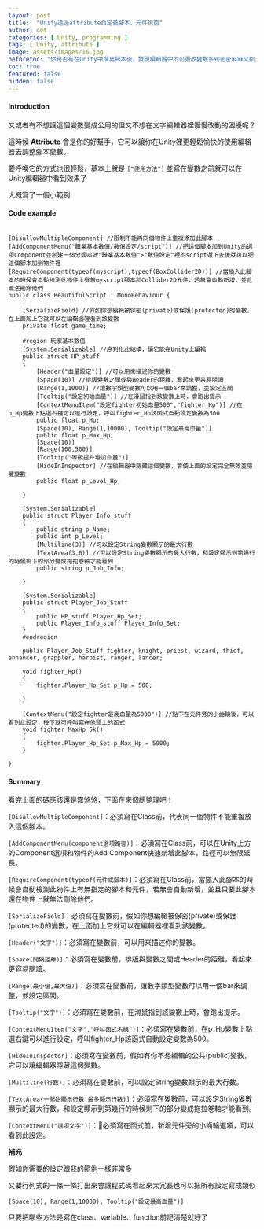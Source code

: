 ```yaml
---
layout: post
title:  "Unity透過attribute自定義腳本、元件視窗"
author: dot
categories: [ Unity, programming ]
tags: [ Unity, attribute ]
image: assets/images/16.jpg
beforetoc: "你是否有在Unity中撰寫腳本後，發現編輯器中的可更改變數多到密密麻麻又都是英文要一一看懂很累的情況？"
toc: true
featured: false
hidden: false
---
```




#### Introduction



又或者有不想讓這個變數變成公用的但又不想在文字編輯器裡慢慢改動的困擾呢？

這時候 **Attribute** 會是你的好幫手，它可以讓你在Unity裡更輕鬆愉快的使用編輯器去調整腳本變數。

要呼喚它的方式也很輕鬆，基本上就是 `["使用方法"]` 並寫在變數之前就可以在Unity編輯器中看到效果了

大概寫了一個小範例



#### Code example



<pre><code>
[DisallowMultipleComponent] //限制不能再同個物件上重複添加此腳本
[AddComponentMenu("職業基本數值/數值設定/script")] //把這個腳本加到Unity的選項Component並創建一個分類叫做"職業基本數值">"數值設定"裡的script選下去後就可以把這個腳本加到物件裡
[RequireComponent(typeof(myscript),typeof(BoxCollider2D))] //當插入此腳本的時候會自動檢測此物件上有無myscript腳本和Collider2D元件，若無會自動新增，並且無法刪除他們
public class BeautifulScript : MonoBehaviour {

	[SerializeField] //假如你想編輯被保密(private)或保護(protected)的變數，在上面加上它就可以在編輯器裡看到該變數
	private float game_time;

	#region 玩家基本數值
	[System.Serializable] //序列化此結構，讓它能在Unity上編輯
    public struct HP_stuff
    {
		[Header("血量設定")] //可以用來描述你的變數
		[Space(10)] //排版變數之間或與Header的距離，看起來更容易閱讀		
		[Range(1,1000)] //讓數字類型變數可以用一個bar來調整，並設定區間
		[Tooltip("設定初始血量")] //在滑鼠指到該變數上時，會跑出提示
		[ContextMenuItem("設定fighter初始血量500","fighter_Hp")] //在p_Hp變數上點選右鍵可以進行設定，呼叫fighter_Hp該函式自動設定變數為500
        public float p_Hp;
		[Space(10), Range(1,10000), Tooltip("設定最高血量")]				
        public float p_Max_Hp;
		[Space(10)]		
		[Range(100,500)]
		[Tooltip("等級提升增加血量")]
		[HideInInspector] //在編輯器中隱藏這個變數，會使上面的設定完全無效並隱藏變數
        public float p_Level_Hp;

    }

	[System.Serializable]	
    public struct Player_Info_stuff
    {
        public string p_Name;
        public int p_Level;
		[Multiline(3)] //可以設定String變數顯示的最大行數
		[TextArea(3,6)] //可以設定String變數顯示的最大行數，和設定顯示到第幾行的時候剩下的部分變成拖拉卷軸才能看到
		public string p_Job_Info;

    }

	[System.Serializable]
	public struct Player_Job_Stuff 
	{
		public HP_stuff Player_Hp_Set;
		public Player_Info_stuff Player_Info_Set;
	}
	#endregion

	public Player_Job_Stuff fighter, knight, priest, wizard, thief, enhancer, grappler, harpist, ranger, lancer;

	void fighter_Hp()
	{
		fighter.Player_Hp_Set.p_Hp = 500;

	}

	[ContextMenu("設定fighter最高血量為5000")] //點下在元件旁的小齒輪後，可以看到此設定，按下就可呼叫寫在他頭上的函式
	void fighter_MaxHp_5k()
	{
		fighter.Player_Hp_Set.p_Max_Hp = 5000;
	}

}
</code></pre>



#### Summary



看完上面的碼應該還是霧煞煞，下面在來個總整理吧！



`[DisallowMultipleComponent]`：必須寫在Class前，代表同一個物件不能重複放入這個腳本。

`[AddComponentMenu(component選項路徑)]`：必須寫在Class前，可以在Unity上方的Component選項和物件的Add Component快速新增此腳本，路徑可以無限延長。

`[RequireComponent(typeof(元件或腳本)]`：必須寫在Class前，當插入此腳本的時候會自動檢測此物件上有無指定的腳本和元件，若無會自動新增，並且只要此腳本還在物件上就無法刪除他們。

`[SerializeField]`：必須寫在變數前，假如你想編輯被保密(private)或保護(protected)的變數，在上面加上它就可以在編輯器裡看到該變數。

`[Header("文字")]`：必須寫在變數前，可以用來描述你的變數。

`[Space(間隔距離)]`：必須寫在變數前，排版與變數之間或Header的距離，看起來更容易閱讀。

`[Range(最小值,最大值)]`：必須寫在變數前，讓數字類型變數可以用一個bar來調整，並設定區間。

`[Tooltip("文字")]`：必須寫在變數前，在滑鼠指到該變數上時，會跑出提示。

`[ContextMenuItem("文字","呼叫函式名稱")]`：必須寫在變數前，在p_Hp變數上點選右鍵可以進行設定，呼叫fighter_Hp該函式自動設定變數為500。

`[HideInInspector]`：必須寫在變數前，假如有你不想編輯的公共(public)變數，它可以讓編輯器隱藏這個變數。

`[Multiline(行數)]`：必須寫在變數前，可以設定String變數顯示的最大行數。

`[TextArea(一開始顯示行數,最多顯示行數)]`：必須寫在變數前，可以設定String變數顯示的最大行數，和設定顯示到第幾行的時候剩下的部分變成拖拉卷軸才能看到。

`[ContextMenu("選項文字")]`：必須寫在函式前，新增元件旁的小齒輪選項，可以看到此設定。



**補充**

假如你需要的設定跟我的範例一樣非常多

又要行列式的一條一條打出來會讓程式碼看起來太冗長也可以把所有設定寫成類似

`[Space(10), Range(1,10000), Tooltip("設定最高血量")]`

只要把哪些方法是寫在class、variable、function前記清楚就好了

